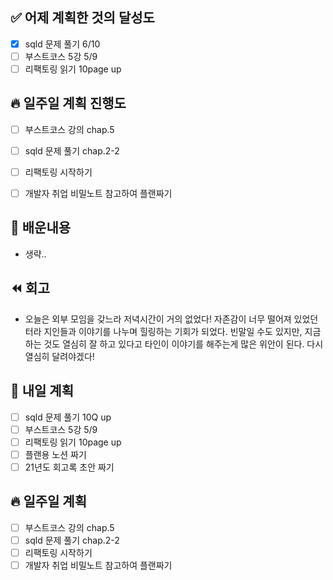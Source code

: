 ## ✅ 어제 계획한 것의 달성도
- [x] sqld 문제 풀기 6/10
- [ ] 부스트코스 5강 5/9
- [ ] 리팩토링 읽기 10page up

## 🔥 일주일 계획 진행도
- [ ] 부스트코스 강의 chap.5
- [ ] sqld 문제 풀기 chap.2-2
- [ ] 리팩토링 시작하기
- [ ] 개발자 취업 비밀노트 참고하여 플랜짜기


## 💬 배운내용
- 생략..


## ⏪ 회고
- 오늘은 외부 모임을 갖느라 저녁시간이 거의 없었다! 자존감이 너무 떨어져 있었던 터라 지인들과 이야기를 나누며 힐링하는 기회가 되었다. 빈말일 수도 있지만, 지금 하는 것도 열심히 잘 하고 있다고 타인이 이야기를 해주는게 많은 위안이 된다. 다시 열심히 달려야겠다! 


## 🔰 내일 계획
- [ ] sqld 문제 풀기 10Q up
- [ ] 부스트코스 5강 5/9
- [ ] 리팩토링 읽기 10page up
- [ ] 플랜용 노션 짜기
- [ ] 21년도 회고록 초안 짜기

## 🔥 일주일 계획
- [ ] 부스트코스 강의 chap.5
- [ ] sqld 문제 풀기 chap.2-2
- [ ] 리팩토링 시작하기
- [ ] 개발자 취업 비밀노트 참고하여 플랜짜기

